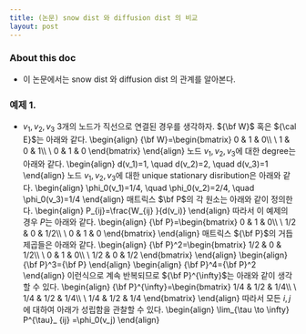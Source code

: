 ```yaml
---
title: (논문) snow dist 와 diffusion dist 의 비교 
layout: post
---
```


### About this doc 

- 이 논문에서는 snow dist 와 diffusion dist 의 관계를 알아본다. 

### 예제 1. 

- $v_1,v_2,v_3$ 3개의 노드가 직선으로 연결된 경우를 생각하자. ${\bf W}$ 혹은 ${\cal E}$는 아래와 같다. 
\begin{align}
{\bf W}=\begin{bmatrix}
0 & 1 & 0\\\\ \\
1 & 0 & 1\\\\ \\
0 & 1 & 0
\end{bmatrix}
\end{align}
노드 $v_1,v_2,v_3$에 대한 degree는 아래와 같다. 
\begin{align}
d(v_1)=1, \quad d(v_2)=2, \quad d(v_3)=1
\end{align}
노드 $v_1,v_2,v_3$에 대한 unique stationary disribution은 아래와 같다. 
\begin{align}
\phi_0(v_1)=1/4, \quad \phi_0(v_2)=2/4, \quad \phi_0(v_3)=1/4
\end{align}
매트릭스 $\bf P$의 각 원소는 아래와 같이 정의한다. 
\begin{align}
P_{ij}=\frac{W_{ij} }{d(v_i)}
\end{align}
따라서 이 예제의 경우 $P$는 아래와 같다. 
\begin{align}
{\bf P}=\begin{bmatrix}
0 & 1 & 0\\\\ \\
1/2 & 0 & 1/2\\\\ \\
0 & 1 & 0
\end{bmatrix}
\end{align}
매트릭스 ${\bf P}$의 거듭제곱들은 아래와 같다. 
\begin{align}
{\bf P}^2=\begin{bmatrix}
1/2 & 0 & 1/2\\\\ \\
0 & 1 & 0\\\\ \\
1/2 & 0 & 1/2
\end{bmatrix}
\end{align}
\begin{align}
{\bf P}^3={\bf P}
\end{align}
\begin{align}
{\bf P}^4={\bf P}^2
\end{align}
이런식으로 계속 반복되므로 ${\bf P}^{\infty}$는 아래와 같이 생각할 수 있다.
\begin{align}
{\bf P}^{\infty}=\begin{bmatrix}
1/4 & 1/2 & 1/4\\\\ \\
1/4 & 1/2 & 1/4\\\\ \\
1/4 & 1/2 & 1/4
\end{bmatrix}
\end{align}
따라서 모든 $i,j$에 대하여 아래가 성립함을 관찰할 수 있다. 
\begin{align}
\lim_{\tau \to \infty} P^{\tau}_ {ij} =\phi_0(v_j)
\end{align}
